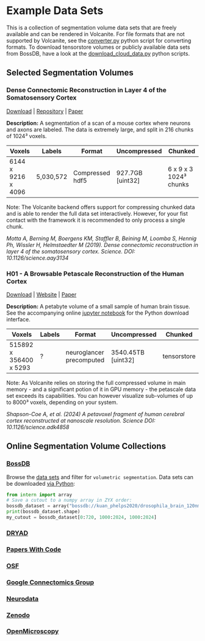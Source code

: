 # Example Data Sets

This is a collection of segmentation volume data sets that are freely available and can be rendered in Volcanite.
For file formats that are not supported by Volcanite, see the [converter.py](../volcanite/python/converter.py) python script for converting
formats.
To download tensorstore volumes or publicly available data sets from BossDB, have a look at the
[download_cloud_data.py](../volcanite/python/download_cloud_data.py) python scripts.

## Selected Segmentation Volumes

### Dense Connectomic Reconstruction in Layer 4 of the Somatosensory Cortex

[Download](https://l4dense2019.brain.mpg.de/webdav/segmentation-volume/) | [Repository](https://l4dense2019.brain.mpg.de/) | [Paper](https://science.sciencemag.org/lookup/doi/10.1126/science.aay3134)

**Description:** A segmentation of a scan of a mouse cortex where neurons and axons are labeled.
The data is extremely large, and split in 216 chunks of 1024³ voxels.

| Voxels             | Labels    | Format          | Uncompressed     | Chunked                |
|--------------------|-----------|-----------------|------------------|------------------------|
| 6144 x 9216 x 4096 | 5,030,572 | Compressed hdf5 | 927.7GB [uint32] | 6 x 9 x 3 1024³ chunks |

Note: The Volcanite backend offers support for compressing chunked data and is able to render the full data set interactively.
However, for your fist contact with the framework it is recommended to only process a single chunk.

*Motta A, Berning M, Boergens KM, Staffler B, Beining M, Loomba S, Hennig Ph, Wissler H, Helmstaedter M (2019). Dense connectomic reconstruction in layer 4 of the somatosensory cortex. Science. DOI: 10.1126/science.aay3134* 


### H01 - A Browsable Petascale Reconstruction of the Human Cortex

[Download](https://l4dense2019.brain.mpg.de/webdav/segmentation-volume/) | [Website](https://h01-release.storage.googleapis.com/landing.html) | [Paper](https://www.science.org/doi/10.1126/science.adk4858)

**Description:** A petabyte volume of a small sample of human brain tissue. See the accompanying online [jupyter notebook](https://colab.research.google.com/gist/jbms/1ec1192c34ec816c2c517a3b51a8ed6c/h01_data_access.ipynb#scrollTo=rtimT0EkY93k) for the Python download interface.

| Voxels                 | Labels | Format                   | Uncompressed       | Chunked     |
|------------------------|--------|--------------------------|--------------------|-------------|
| 515892 x 356400 x 5293 | ?      | neuroglancer precomputed | 3540.45TB [uint32] | tensorstore |

Note: As Volcanite relies on storing the full compressed volume in main memory - and a significant potion of it in GPU memory -
the petascale data set exceeds its capabilities. You can however visualize sub-volumes of up to 8000³ voxels, depending on your system. 

*Shapson-Coe A, et al. (2024) A petavoxel fragment of human cerebral cortex reconstructed at nanoscale resolution. Science DOI: 10.1126/science.adk4858*

## Online Segmentation Volume Collections

### [BossDB](https://bossdb.org/)
Browse the [data sets](https://bossdb.org/projects) and filter for `volumetric segmentation`. Data sets can be downloaded [via Python](https://bossdb.org/get-started):
```Python
from intern import array
# Save a cutout to a numpy array in ZYX order:
bossdb_dataset = array("bossdb://kuan_phelps2020/drosophila_brain_120nm/drBrain_120nm_rec")
print(bossdb_dataset.shape)
my_cutout = bossdb_dataset[0:720, 1000:2024, 1000:2024]
```
### [DRYAD](https://datadryad.org/stash)
### [Papers With Code](https://paperswithcode.com/datasets)
### [OSF](https://osf.io/)
### [Google Connectomics Group](https://research.google/teams/connectomics/)
### [Neurodata](https://neurodata.io/project/ocp/)
### [Zenodo](https://zenodo.org/)
### [OpenMicroscopy](https://idr.openmicroscopy.org/)